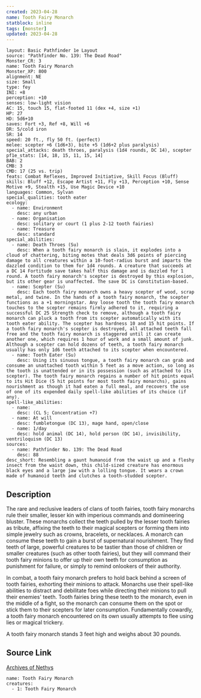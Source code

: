 ```yaml
---
created: 2023-04-28
name: Tooth Fairy Monarch
statblock: inline
tags: [monster]
updated: 2023-04-28
---
```

```statblock
layout: Basic Pathfinder 1e Layout
source: "Pathfinder No. 139: The Dead Road"
Monster_CR: 3
name: Tooth Fairy Monarch
Monster_XP: 800
alignment: NE
size: Small
type: fey
INI: +8
perception: +10
senses: low-light vision
AC: 15, touch 15, flat-footed 11 (dex +4, size +1)
HP: 27
HD: 5d6+10
saves: Fort +3, Ref +8, Will +6
DR: 5/cold iron
SR: 14
speed: 20 ft., fly 50 ft. (perfect)
melee: scepter +6 (1d6+3), bite +5 (1d6+2 plus paralysis)
special_attacks: death throes, paralysis (1d4 rounds, DC 14), scepter
pf1e_stats: [14, 18, 15, 11, 15, 14]
BAB: 2
CMB: 3
CMD: 17 (25 vs. trip)
feats: Combat Reflexes, Improved Initiative, Skill Focus (Bluff)
skills: Bluff +12, Escape Artist +11, Fly +13, Perception +10, Sense Motive +9, Stealth +15, Use Magic Device +10
languages: Common, Sylvan
special_qualities: tooth eater
ecology:
  - name: Environment
    desc: any urban
  - name: Organisation
    desc: solitary or court (1 plus 2-12 tooth fairies)
  - name: Treasure
    desc: standard
special_abilities:
  - name: Death Throes (Su)
    desc: When a tooth fairy monarch is slain, it explodes into a cloud of chattering, biting motes that deals 3d6 points of piercing damage to all creatures within a 10-foot-radius burst and imparts the dazzled condition to them for 1d4 rounds. A creature that succeeds at a DC 14 Fortitude save takes half this damage and is dazzled for 1 round. A tooth fairy monarch's scepter is destroyed by this explosion, but its other gear is unaffected. The save DC is Constitution-based.
  - name: Scepter (Su)
    desc: Each tooth fairy monarch owns a heavy scepter of wood, scrap metal, and twine. In the hands of a tooth fairy monarch, the scepter functions as a +1 morningstar. Any loose tooth the tooth fairy monarch touches to the scepter remains firmly adhered to it, requiring a successful DC 25 Strength check to remove, although a tooth fairy monarch can pluck a tooth from its scepter automatically with its tooth eater ability. The scepter has hardness 10 and 15 hit points. If a tooth fairy monarch's scepter is destroyed, all attached teeth fall free and the tooth fairy monarch is staggered until it can create another one, which requires 1 hour of work and a small amount of junk. Although a scepter can hold dozens of teeth, a tooth fairy monarch usually has only 1d6 teeth attached to its scepter when encountered.
  - name: Tooth Eater (Su)
    desc: Using its sinuous tongue, a tooth fairy monarch can grab and consume an unattached tooth within 5 feet as a move action, so long as the tooth is unattended or in its possession (such as attached to its scepter). The tooth fairy monarch regains a number of hit points equal to its Hit Dice (5 hit points for most tooth fairy monarchs), gains nourishment as though it had eaten a full meal, and recovers the use of one of its expended daily spell-like abilities of its choice (if any).
spell-like_abilities:
  - name:
    desc: (CL 5; Concentration +7)
  - name: At will
    desc: fumbletongue (DC 13), mage hand, open/close
  - name: 1/day
    desc: hold animal (DC 14), hold person (DC 14), invisibility, ventriloquism (DC 13)
sources:
  - name: Pathfinder No. 139: The Dead Road
    desc: 88
desc_short: Resembling a gaunt humanoid from the waist up and a fleshy insect from the waist down, this child-sized creature has enormous black eyes and a large jaw with a lolling tongue. It wears a crown made of humanoid teeth and clutches a tooth-studded scepter.
```
## Description
The rare and reclusive leaders of clans of tooth fairies, tooth fairy monarchs rule their smaller, lesser kin with imperious commands and domineering bluster. These monarchs collect the teeth pulled by the lesser tooth fairies as tribute, affixing the teeth to their magical scepters or forming them into simple jewelry such as crowns, bracelets, or necklaces. A monarch can consume these teeth to gain a burst of supernatural nourishment. They find teeth of large, powerful creatures to be tastier than those of children or smaller creatures (such as other tooth fairies), but they will command their tooth fairy minions to offer up their own teeth for consumption as punishment for failure, or simply to remind onlookers of their authority.

 In combat, a tooth fairy monarch prefers to hold back behind a screen of tooth fairies, exhorting their minions to attack. Monarchs use their spell-like abilities to distract and debilitate foes while directing their minions to pull their enemies' teeth. Tooth fairies bring these teeth to the monarch, even in the middle of a fight, so the monarch can consume them on the spot or stick them to their scepters for later consumption. Fundamentally cowardly, a tooth fairy monarch encountered on its own usually attempts to flee using lies or magical trickery.

 A tooth fairy monarch stands 3 feet high and weighs about 30 pounds.
## Source Link
[Archives of Nethys](https://aonprd.com/MonsterDisplay.aspx?ItemName=Tooth%20Fairy%20Monarch)
```encounter-table
name: Tooth Fairy Monarch
creatures:
  - 1: Tooth Fairy Monarch
```
